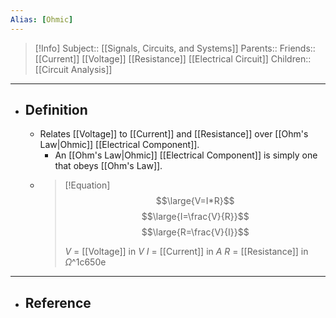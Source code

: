```yaml
---
Alias: [Ohmic]
---
```

> [!Info]
> Subject:: [[Signals, Circuits, and Systems]]
> Parents:: 
> Friends:: [[Current]] [[Voltage]] [[Resistance]] [[Electrical Circuit]]
> Children:: [[Circuit Analysis]]
---
- ## Definition
	- Relates [[Voltage]] to [[Current]] and [[Resistance]] over [[Ohm's Law|Ohmic]] [[Electrical Component]].
		- An [[Ohm's Law|Ohmic]] [[Electrical Component]] is simply one that obeys [[Ohm's Law]].
	- > [!Equation]
        >$$\large{V=I*R}$$
        >$$\large{I=\frac{V}{R}}$$
        >$$\large{R=\frac{V}{I}}$$
        >
        >$V$ = [[Voltage]] in $V$
        >$I$ = [[Current]] in $A$
        >$R$ = [[Resistance]] in $\Omega$^1c650e
---
- ## Reference